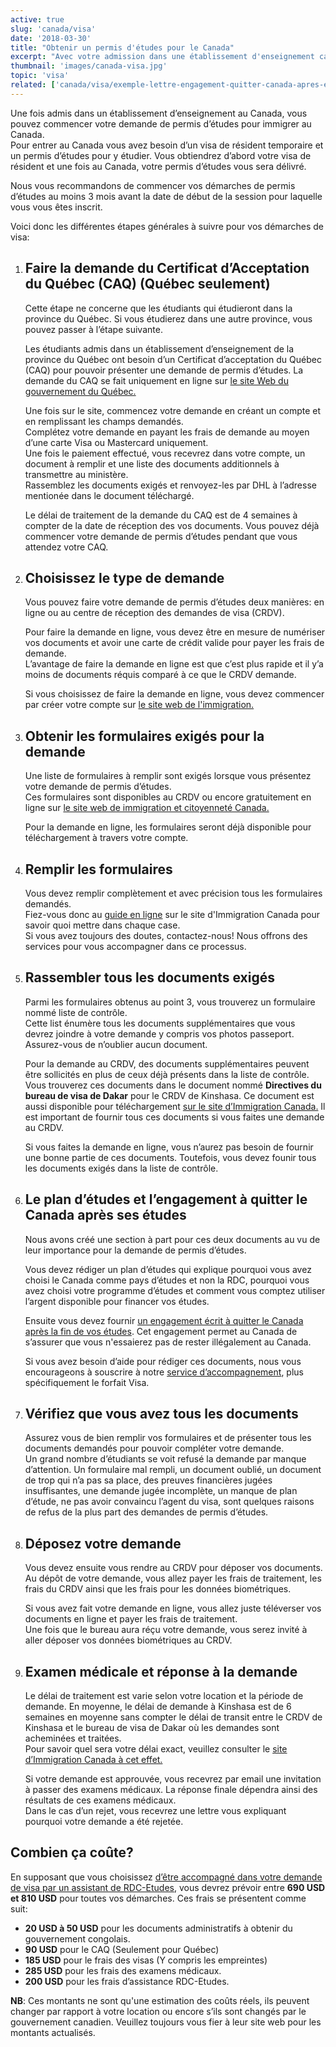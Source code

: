 ```yaml
---
active: true
slug: 'canada/visa'
date: '2018-03-30'
title: "Obtenir un permis d'études pour le Canada"
excerpt: "Avec votre admission dans une établissement d'enseignement canadien en main, vous devez maintenant faire une demande de visa à Immigration Canada. Ce guide vous donne les informations nécessaires et vous explique les différentes étapes à suivre pour obtenir le permis d'études pour le Canada."
thumbnail: 'images/canada-visa.jpg'
topic: 'visa'
related: ['canada/visa/exemple-lettre-engagement-quitter-canada-apres-etudes', 'canada/admission']
---
```


Une fois admis dans un établissement d’enseignement au Canada, vous pouvez commencer votre demande de permis d’études pour immigrer au Canada.\
Pour entrer au Canada vous avez besoin d’un visa de résident temporaire et un permis d’études pour y étudier. Vous obtiendrez d’abord votre visa de résident et une fois au Canada, votre permis d’études vous sera délivré.

Nous vous recommandons de commencer vos démarches de permis d’études au moins 3 mois avant la date de début de la session pour laquelle vous vous êtes inscrit.

Voici donc les différentes étapes générales à suivre pour vos démarches de visa:

1.  ## Faire la demande du Certificat d’Acceptation du Québec (CAQ) (Québec seulement)

    Cette étape ne concerne que les étudiants qui étudieront dans la province du Québec.
    Si vous étudierez dans une autre province, vous pouvez passer à l’étape suivante.

    Les étudiants admis dans un établissement d’enseignement de la province du Québec ont besoin d’un Certificat d’acceptation du Québec (CAQ) pour pouvoir présenter une demande de permis d’études.
    La demande du CAQ se fait uniquement en ligne sur <a href="http://www.immigration-quebec.gouv.qc.ca/fr/services/caq-electronique/nouvelle-demande.html" target="_blank" rel="nofollow noopener">le site Web du gouvernement du Québec.</a>

    Une fois sur le site, commencez votre demande en créant un compte et en remplissant les champs demandés.\
    Complétez votre demande en payant les frais de demande au moyen d’une carte Visa ou Mastercard uniquement.\
    Une fois le paiement effectué, vous recevrez dans votre compte, un document à remplir et une liste des documents additionnels à transmettre au ministère.\
    Rassemblez les documents exigés et renvoyez-les par DHL à l’adresse mentionée dans le document téléchargé.

    Le délai de traitement de la demande du CAQ est de 4 semaines à compter de la date de réception des vos documents. Vous pouvez déjà commencer votre demande de permis d’études pendant que vous attendez votre CAQ.

2)  ## Choisissez le type de demande

    Vous pouvez faire votre demande de permis d’études deux manières: en ligne ou au centre de réception des demandes de visa (CRDV).

    Pour faire la demande en ligne, vous devez être en mesure de numériser vos documents et avoir une carte de crédit valide pour payer les frais de demande.\
    L’avantage de faire la demande en ligne est que c’est plus rapide et il y’a moins de documents réquis comparé à ce que le CRDV demande.

    Si vous choisissez de faire la demande en ligne, vous devez commencer par créer votre compte sur <a href="https://www.canada.ca/fr/immigration-refugies-citoyennete/services/demande/compte.html" target="_blank" rel="nofollow noopener">le site web de l'immigration.</a>

3)  ## Obtenir les formulaires exigés pour la demande

    Une liste de formulaires à remplir sont exigés lorsque vous présentez votre demande de permis d’études.\
    Ces formulaires sont disponibles au CRDV ou encore gratuitement en ligne sur <a href="https://www.canada.ca/fr/immigration-refugies-citoyennete/services/demande/formulaires-demande-guides/guide-5269-presenter-demande-permis-etudes.html" target="_blank" rel="nofollow noopener">le site web de immigration et citoyenneté Canada.</a>

    Pour la demande en ligne, les formulaires seront déjà disponible pour téléchargement à travers votre compte.

4)  ## Remplir les formulaires

    Vous devez remplir complètement et avec précision tous les formulaires demandés.\
    Fiez-vous donc au <a href="https://www.canada.ca/fr/immigration-refugies-citoyennete/services/demande/formulaires-demande-guides/guide-5269-presenter-demande-permis-etudes.html" target="_blank" rel="nofollow noopener">guide en ligne</a> sur le site d'Immigration Canada pour savoir quoi mettre dans chaque case.\
    Si vous avez toujours des doutes, contactez-nous! Nous offrons des services pour vous accompagner dans ce processus.

5)  ## Rassembler tous les documents exigés

    Parmi les formulaires obtenus au point 3, vous trouverez un formulaire nommé liste de contrôle.\
    Cette list énumère tous les documents supplémentaires que vous devrez joindre à votre demande y compris vos photos passeport. Assurez-vous de n’oublier aucun document.

    Pour la demande au CRDV, des documents supplémentaires peuvent être sollicités en plus de ceux déjà présents dans la liste de contrôle.
    Vous trouverez ces documents dans le document nommé **Directives du bureau de visa de Dakar** pour le CRDV de Kinshasa.
    Ce document est aussi disponible pour téléchargement <a href="http://www.cic.gc.ca/francais/pdf/trousses/form/IMM5826F.pdf" target="_blank" rel="nofollow noopener">sur le site d’Immigration Canada.</a> Il est important de fournir tous ces documents si vous faites une demande au CRDV.

    Si vous faites la demande en ligne, vous n’aurez pas besoin de fournir une bonne partie de ces documents. Toutefois, vous devez founir tous les documents exigés dans la liste de contrôle.

6)  ## Le plan d’études et l’engagement à quitter le Canada après ses études

    Nous avons créé une section à part pour ces deux documents au vu de leur importance pour la demande de permis d’études.

    Vous devez rédiger un plan d’études qui explique pourquoi vous avez choisi le Canada comme pays d’études et non la RDC,
    pourquoi vous avez choisi votre programme d’études et comment vous comptez utiliser l’argent disponible pour financer vos études.

    Ensuite vous devez fournir [un engagement écrit à quitter le Canada après la fin de vos études](/guides/canada/visa/exemple-lettre-engagement-quitter-canada-apres-etudes).
    Cet engagement permet au Canada de s’assurer que vous n'essaierez pas de rester illégalement au Canada.

    Si vous avez besoin d’aide pour rédiger ces documents, nous vous encourageons à souscrire à notre [service d’accompagnement](/accompagnement), plus spécifiquement le forfait Visa.

7)  ## Vérifiez que vous avez tous les documents

    Assurez vous de bien remplir vos formulaires et de présenter tous les documents demandés pour pouvoir compléter votre demande.\
    Un grand nombre d’étudiants se voit refusé la demande par manque d’attention. Un formulaire mal rempli, un document oublié, un document de trop qui n’a pas sa place,
    des preuves financières jugées insuffisantes, une demande jugée incomplète, un manque de plan d’étude, ne pas avoir convaincu l’agent du visa, sont quelques raisons de refus de la plus part des demandes de permis d’études.

8)  ## Déposez votre demande

    Vous devez ensuite vous rendre au CRDV pour déposer vos documents. Au dépôt de votre demande, vous allez payer les frais de traitement, les frais du CRDV ainsi que les frais pour les données biométriques.

    Si vous avez fait votre demande en ligne, vous allez juste téléverser vos documents en ligne et payer les frais de traitement.\
    Une fois que le bureau aura réçu votre demande, vous serez invité à aller déposer vos données biométriques au CRDV.

9)  ## Examen médicale et réponse à la demande

    Le délai de traitement est varie selon votre location et la période de demande. En moyenne, le délai de demande à Kinshasa est de 6 semaines en moyenne sans compter le délai de transit entre le CRDV de Kinshasa et le bureau de visa de Dakar où les demandes sont acheminées et traitées.\
    Pour savoir quel sera votre délai exact, veuillez consulter le <a href="http://www.cic.gc.ca/francais/information/delais/index.asp" target="_blank" rel="nofollow noopener">site d’Immigration Canada à cet effet.</a>

    Si votre demande est approuvée, vous recevrez par email une invitation à passer des examens médicaux.
    La réponse finale dépendra ainsi des résultats de ces examens médicaux.\
    Dans le cas d’un rejet, vous recevrez une lettre vous expliquant pourquoi votre demande a été rejetée.

## Combien ça coûte?

En supposant que vous choisissez [d’être accompagné dans votre demande de visa par un assistant de RDC-Etudes](/accompagnement), vous devrez prévoir entre **690 USD et 810 USD** pour toutes vos démarches.
Ces frais se présentent comme suit:

- **20 USD à 50 USD** pour les documents administratifs à obtenir du gouvernement congolais.
- **90 USD** pour le CAQ (Seulement pour Québec)
- **185 USD** pour le frais des visas (Y compris les empreintes)
- **285 USD** pour les frais des examens médicaux.
- **200 USD** pour les frais d’assistance RDC-Etudes.

**NB**: Ces montants ne sont qu'une estimation des coûts réels, ils peuvent changer par rapport à votre location ou encore s’ils sont changés par le gouvernement canadien. Veuillez toujours vous fier à leur site web pour les montants actualisés.
